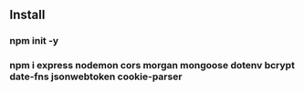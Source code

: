 ## Install

### npm init -y

### npm i express nodemon cors morgan mongoose dotenv bcrypt date-fns jsonwebtoken cookie-parser

